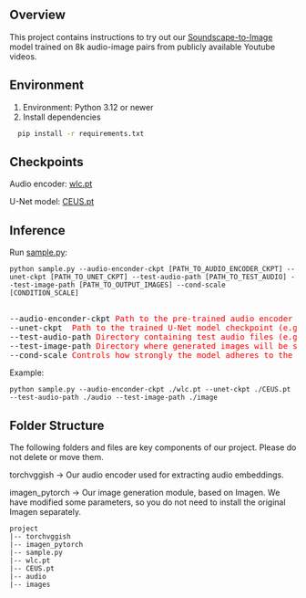 
<!-- ABOUT THE PROJECT -->
## Overview
This project contains instructions to try out our [Soundscape-to-Image](https://github.com/GISense/Soundscape-to-Image/tree/main) model trained on 8k audio-image pairs from publicly available Youtube videos. 

 ## Environment
1. Environment: Python 3.12 or newer  
2. Install dependencies
```bash
  pip install -r requirements.txt
  ```
 
## Checkpoints
Audio encoder: [wlc.pt](https://drive.google.com/file/d/1QsF_tdm5Vk-qQ8kxfAAMs-xjKMDSpl5x/view?usp=drive_link) 

U-Net model: [CEUS.pt](https://drive.google.com/file/d/1ZQDRqwDZ51-Geq0MNrPtTZTSpOZdB6TJ/view?usp=sharing)

## Inference
Run [sample.py](sample.py):

```
python sample.py --audio-enconder-ckpt [PATH_TO_AUDIO_ENCODER_CKPT] --unet-ckpt [PATH_TO_UNET_CKPT] --test-audio-path [PATH_TO_TEST_AUDIO] --test-image-path [PATH_TO_OUTPUT_IMAGES] --cond-scale [CONDITION_SCALE]
```

<pre> 
--audio-enconder-ckpt <span style="color:red">Path to the pre-trained audio encoder checkpoint (e.g., ./wlc.pt).</span> 
--unet-ckpt  <span style="color:red">Path to the trained U-Net model checkpoint (e.g., ./CEUS.pt).</span> 
--test-audio-path <span style="color:red">Directory containing test audio files (e.g., ./audio).</span> 
--test-image-path <span style="color:red">Directory where generated images will be saved (e.g., ./images).</span> 
--cond-scale <span style="color:red">Controls how strongly the model adheres to the audio features (default: 5.0).</span> </pre>

Example:
```
python sample.py --audio-enconder-ckpt ./wlc.pt --unet-ckpt ./CEUS.pt --test-audio-path ./audio --test-image-path ./image
```

## Folder Structure
The following folders and files are key components of our project. Please do not delete or move them.

torchvggish → Our audio encoder used for extracting audio embeddings.

imagen_pytorch → Our image generation module, based on Imagen. We have modified some parameters, so you do not need to install the original Imagen separately.
```
project
|-- torchvggish
|-- imagen_pytorch
|-- sample.py
|-- wlc.pt
|-- CEUS.pt
|-- audio
|-- images
```